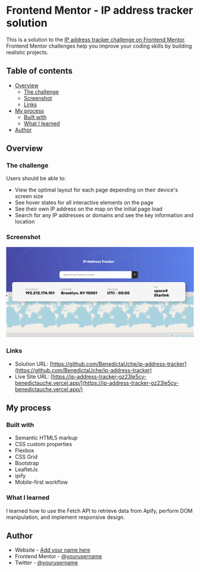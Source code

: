 # Frontend Mentor - IP address tracker solution

This is a solution to the [IP address tracker challenge on Frontend Mentor](https://www.frontendmentor.io/challenges/ip-address-tracker-I8-0yYAH0). Frontend Mentor challenges help you improve your coding skills by building realistic projects.

## Table of contents

- [Overview](#overview)
  - [The challenge](#the-challenge)
  - [Screenshot](#screenshot)
  - [Links](#links)
- [My process](#my-process)
  - [Built with](#built-with)
  - [What I learned](#what-i-learned)
- [Author](#author)

## Overview

### The challenge

Users should be able to:

- View the optimal layout for each page depending on their device's screen size
- See hover states for all interactive elements on the page
- See their own IP address on the map on the initial page load
- Search for any IP addresses or domains and see the key information and location

### Screenshot

![](./images/iptracker.png)

### Links

- Solution URL: [https://github.com/BenedictaUche/ip-address-tracker](https://github.com/BenedictaUche/ip-address-tracker)
- Live Site URL: [https://ip-address-tracker-gz23le5cy-benedictauche.vercel.app/](https://ip-address-tracker-gz23le5cy-benedictauche.vercel.app/)

## My process

### Built with

- Semantic HTML5 markup
- CSS custom properties
- Flexbox
- CSS Grid
- Bootstrap
- LeafletJs
- ipify
- Mobile-first workflow

### What I learned

I learned how to use the Fetch API to retrieve data from Apify, perform DOM manipulation, and implement responsive design.

## Author

- Website - [Add your name here](https://benedicta-onyebuchi.vercel.app)
- Frontend Mentor - [@yourusername](https://www.frontendmentor.io/profile/BenedictaCodes)
- Twitter - [@yourusername](https://www.twitter.com/Benny_dicta1)
